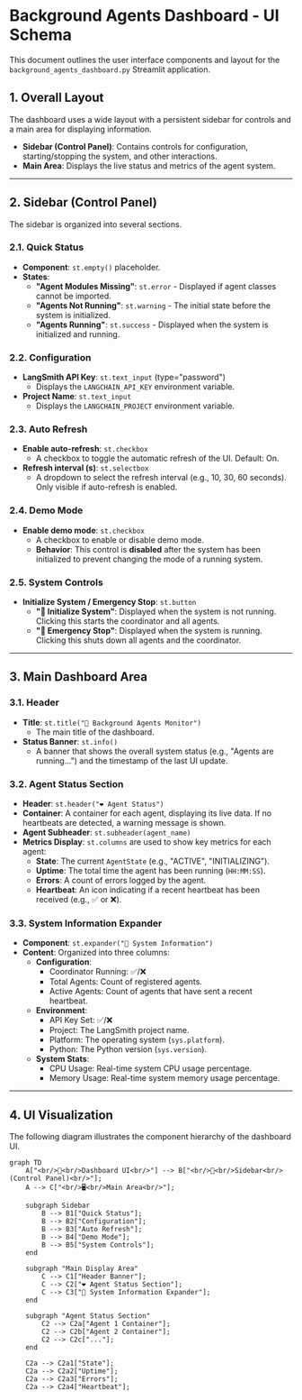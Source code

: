# Background Agents Dashboard - UI Schema

This document outlines the user interface components and layout for the `background_agents_dashboard.py` Streamlit application.

## 1. Overall Layout

The dashboard uses a wide layout with a persistent sidebar for controls and a main area for displaying information.

- **Sidebar (Control Panel)**: Contains controls for configuration, starting/stopping the system, and other interactions.
- **Main Area**: Displays the live status and metrics of the agent system.

---

## 2. Sidebar (Control Panel)

The sidebar is organized into several sections.

### 2.1. Quick Status

- **Component**: `st.empty()` placeholder.
- **States**:
    - **"Agent Modules Missing"**: `st.error` - Displayed if agent classes cannot be imported.
    - **"Agents Not Running"**: `st.warning` - The initial state before the system is initialized.
    - **"Agents Running"**: `st.success` - Displayed when the system is initialized and running.

### 2.2. Configuration

- **LangSmith API Key**: `st.text_input` (type="password")
  - Displays the `LANGCHAIN_API_KEY` environment variable.
- **Project Name**: `st.text_input`
  - Displays the `LANGCHAIN_PROJECT` environment variable.

### 2.3. Auto Refresh

- **Enable auto-refresh**: `st.checkbox`
  - A checkbox to toggle the automatic refresh of the UI. Default: On.
- **Refresh interval (s)**: `st.selectbox`
  - A dropdown to select the refresh interval (e.g., 10, 30, 60 seconds). Only visible if auto-refresh is enabled.

### 2.4. Demo Mode

- **Enable demo mode**: `st.checkbox`
  - A checkbox to enable or disable demo mode.
  - **Behavior**: This control is **disabled** after the system has been initialized to prevent changing the mode of a running system.

### 2.5. System Controls

- **Initialize System / Emergency Stop**: `st.button`
  - **"🚀 Initialize System"**: Displayed when the system is not running. Clicking this starts the coordinator and all agents.
  - **"🚨 Emergency Stop"**: Displayed when the system is running. Clicking this shuts down all agents and the coordinator.

---

## 3. Main Dashboard Area

### 3.1. Header

- **Title**: `st.title("🤖 Background Agents Monitor")`
  - The main title of the dashboard.
- **Status Banner**: `st.info()`
  - A banner that shows the overall system status (e.g., "Agents are running...") and the timestamp of the last UI update.

### 3.2. Agent Status Section

- **Header**: `st.header("❤️ Agent Status")`
- **Container**: A container for each agent, displaying its live data. If no heartbeats are detected, a warning message is shown.
- **Agent Subheader**: `st.subheader(agent_name)`
- **Metrics Display**: `st.columns` are used to show key metrics for each agent:
    - **State**: The current `AgentState` (e.g., "ACTIVE", "INITIALIZING").
    - **Uptime**: The total time the agent has been running (`HH:MM:SS`).
    - **Errors**: A count of errors logged by the agent.
    - **Heartbeat**: An icon indicating if a recent heartbeat has been received (e.g., ✅ or ❌).

### 3.3. System Information Expander

- **Component**: `st.expander("🔧 System Information")`
- **Content**: Organized into three columns:
    - **Configuration**:
        - Coordinator Running: ✅/❌
        - Total Agents: Count of registered agents.
        - Active Agents: Count of agents that have sent a recent heartbeat.
    - **Environment**:
        - API Key Set: ✅/❌
        - Project: The LangSmith project name.
        - Platform: The operating system (`sys.platform`).
        - Python: The Python version (`sys.version`).
    - **System Stats**:
        - CPU Usage: Real-time system CPU usage percentage.
        - Memory Usage: Real-time system memory usage percentage.

---

## 4. UI Visualization

The following diagram illustrates the component hierarchy of the dashboard UI.

```mermaid
graph TD
    A["<br/>🤖<br/>Dashboard UI<br/>"] --> B["<br/>🔩<br/>Sidebar<br/>(Control Panel)<br/>"];
    A --> C["<br/>🖥️<br/>Main Area<br/>"];

    subgraph Sidebar
        B --> B1["Quick Status"];
        B --> B2["Configuration"];
        B --> B3["Auto Refresh"];
        B --> B4["Demo Mode"];
        B --> B5["System Controls"];
    end

    subgraph "Main Display Area"
        C --> C1["Header Banner"];
        C --> C2["❤️ Agent Status Section"];
        C --> C3["🔧 System Information Expander"];
    end

    subgraph "Agent Status Section"
        C2 --> C2a["Agent 1 Container"];
        C2 --> C2b["Agent 2 Container"];
        C2 --> C2c["..."];
    end
    
    C2a --> C2a1["State"];
    C2a --> C2a2["Uptime"];
    C2a --> C2a3["Errors"];
    C2a --> C2a4["Heartbeat"];

``` 